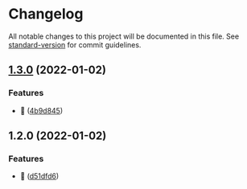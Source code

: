 # Changelog

All notable changes to this project will be documented in this file. See [standard-version](https://github.com/conventional-changelog/standard-version) for commit guidelines.

## [1.3.0](https://github.com/visionworksco/react-middleware/compare/v1.2.0...v1.3.0) (2022-01-02)

### Features

- :rocket: ([4b9d845](https://github.com/visionworksco/react-middleware/commit/4b9d845f6b0ea75d764ec93d52bda18a225c4fa7))

## 1.2.0 (2022-01-02)

### Features

- :rocket: ([d51dfd6](https://github.com/visionworksco/react-middleware/commit/d51dfd610d6ead66c72c58afec03a01c27095720))
